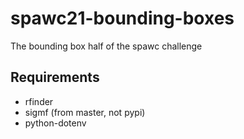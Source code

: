 # spawc21-bounding-boxes
The bounding box half of the spawc challenge


## Requirements
- rfinder
- sigmf (from master, not pypi)
- python-dotenv